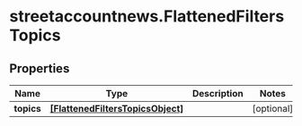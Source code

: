 # streetaccountnews.FlattenedFiltersTopics

## Properties

Name | Type | Description | Notes
------------ | ------------- | ------------- | -------------
**topics** | [**[FlattenedFiltersTopicsObject]**](FlattenedFiltersTopicsObject.md) |  | [optional] 


